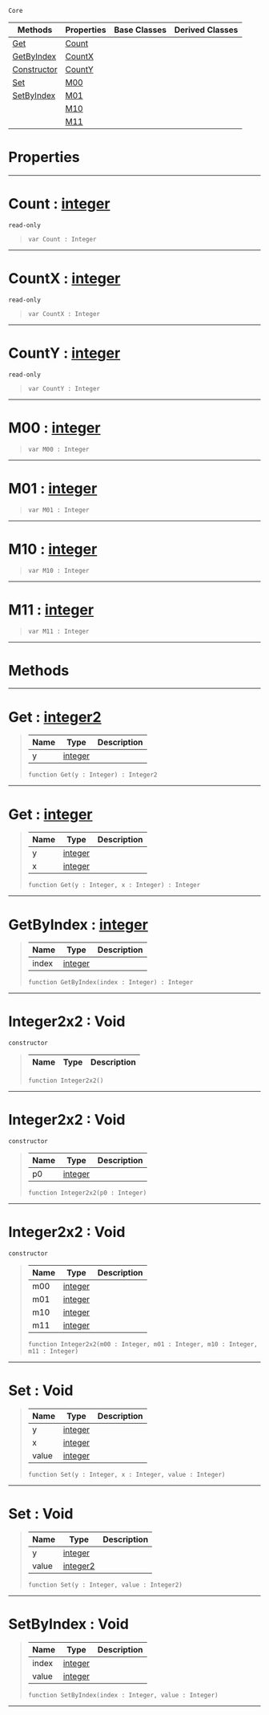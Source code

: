  `Core`

|Methods|Properties|Base Classes|Derived Classes|
|---|---|---|---|
|[ Get](integer2x2.md#get-zilch-engine-document)|[ Count](integer2x2.md#count-zilch-engine-docume)| | |
|[ GetByIndex](integer2x2.md#getbyindex-zilch-engine-d)|[ CountX](integer2x2.md#countx-zilch-engine-docum)| | |
|[ Constructor](integer2x2.md#integer2x2-void)|[ CountY](integer2x2.md#county-zilch-engine-docum)| | |
|[ Set](integer2x2.md#set-void)|[ M00](integer2x2.md#m00-zilch-engine-document)| | |
|[ SetByIndex](integer2x2.md#setbyindex-void)|[ M01](integer2x2.md#m01-zilch-engine-document)| | |
| |[ M10](integer2x2.md#m10-zilch-engine-document)| | |
| |[ M11](integer2x2.md#m11-zilch-engine-document)| | |


 #  Properties


---  
 #  Count : [integer](integer.md)

 `read-only`

> 
> ``` lang=cpp, name=Nada
> var Count : Integer


---  
 #  CountX : [integer](integer.md)

 `read-only`

> 
> ``` lang=cpp, name=Nada
> var CountX : Integer


---  
 #  CountY : [integer](integer.md)

 `read-only`

> 
> ``` lang=cpp, name=Nada
> var CountY : Integer


---  
 #  M00 : [integer](integer.md)

> 
> ``` lang=cpp, name=Nada
> var M00 : Integer


---  
 #  M01 : [integer](integer.md)

> 
> ``` lang=cpp, name=Nada
> var M01 : Integer


---  
 #  M10 : [integer](integer.md)

> 
> ``` lang=cpp, name=Nada
> var M10 : Integer


---  
 #  M11 : [integer](integer.md)

> 
> ``` lang=cpp, name=Nada
> var M11 : Integer


---  
 #  Methods


---  
 #  Get : [integer2](integer2.md)

> 
> |Name|Type|Description|
> |---|---|---|
> |y|[integer](integer.md)| |
> ``` lang=cpp, name=Nada
> function Get(y : Integer) : Integer2
> ``` 


---  
 #  Get : [integer](integer.md)

> 
> |Name|Type|Description|
> |---|---|---|
> |y|[integer](integer.md)| |
> |x|[integer](integer.md)| |
> ``` lang=cpp, name=Nada
> function Get(y : Integer, x : Integer) : Integer
> ``` 


---  
 #  GetByIndex : [integer](integer.md)

> 
> |Name|Type|Description|
> |---|---|---|
> |index|[integer](integer.md)| |
> ``` lang=cpp, name=Nada
> function GetByIndex(index : Integer) : Integer
> ``` 


---  
 #  Integer2x2 : Void

 `constructor`

> 
> |Name|Type|Description|
> |---|---|---|
> ``` lang=cpp, name=Nada
> function Integer2x2()
> ``` 


---  
 #  Integer2x2 : Void

 `constructor`

> 
> |Name|Type|Description|
> |---|---|---|
> |p0|[integer](integer.md)| |
> ``` lang=cpp, name=Nada
> function Integer2x2(p0 : Integer)
> ``` 


---  
 #  Integer2x2 : Void

 `constructor`

> 
> |Name|Type|Description|
> |---|---|---|
> |m00|[integer](integer.md)| |
> |m01|[integer](integer.md)| |
> |m10|[integer](integer.md)| |
> |m11|[integer](integer.md)| |
> ``` lang=cpp, name=Nada
> function Integer2x2(m00 : Integer, m01 : Integer, m10 : Integer, m11 : Integer)
> ``` 


---  
 #  Set : Void

> 
> |Name|Type|Description|
> |---|---|---|
> |y|[integer](integer.md)| |
> |x|[integer](integer.md)| |
> |value|[integer](integer.md)| |
> ``` lang=cpp, name=Nada
> function Set(y : Integer, x : Integer, value : Integer)
> ``` 


---  
 #  Set : Void

> 
> |Name|Type|Description|
> |---|---|---|
> |y|[integer](integer.md)| |
> |value|[integer2](integer2.md)| |
> ``` lang=cpp, name=Nada
> function Set(y : Integer, value : Integer2)
> ``` 


---  
 #  SetByIndex : Void

> 
> |Name|Type|Description|
> |---|---|---|
> |index|[integer](integer.md)| |
> |value|[integer](integer.md)| |
> ``` lang=cpp, name=Nada
> function SetByIndex(index : Integer, value : Integer)
> ``` 


---  
 

 